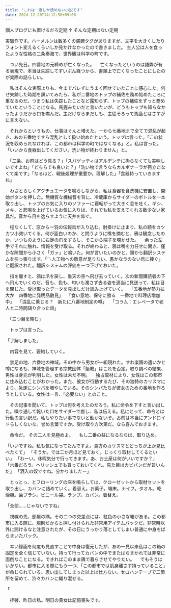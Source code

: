 ```yaml
---
title: "これは一度しか読めない小説です"
date: 2024-12-20T14:12:58+09:00
---
```

個人ブログにも置けるだろ定期
↑
そんな定期はない定期

実験作です。ハーメルンは数多くの装飾タグがありますが、文字を大きくしたりフォント変えるくらいしか見かけなかったので書きました。
主人公は人を食ったような性格の二条奏海で、世界観は科学の町です。


　つい先日。四番地の元締めが亡くなった。
　亡くなったというのは語弊が有る表現で、本当は失踪してずいぶん経つから、書類上で亡くなったことにしたのが実際の話らしい。

　私はそんな実際よりも、今までバレずにうまく回せていたことに感心した。何せ失踪した時期を訊いてみたら、私が二番地のトップの補佐を務め始めたころに重なるのだ。つまり私は失踪したことなど露知らず、トップの補佐をずっと務めていたということになる。馬鹿みたいだと言いたいが、どうもトップも知らなかったようだから口を噤んだ。主だけならまだしも、主従そろって馬鹿とはさすがに言えない。

 　それからというもの、仕事はぐんと増えた。一から七番地まで全てで混乱が起き、あの五番地ですら混乱として扱い始めたという。トップは言った。「この状況を収められなければ、この都市は科学の町ではなくなる」と。私は言った。「いいから食器出してください。洗い物が終わりません」と。

  　「二条。お前はどう見る？」「スパゲッティはアルデンテに拘らなくても美味しいですよね」「どちらでも良いと？」「洗い物で言うならカルボナーラが目立たなくて楽です」「なるほど、戦後処理が重要か。理解した」「食器持っていきますね」
 
　わざとらしくアクチュエータを鳴らしながら、私は食器を食洗機に安置し、開始ボタンを押した。無機質な機械音を背に、冷蔵庫からサイダーのボトルを一本取り出し、トップのお気に入りのソファーに寝転がって大きく息を吐く。ギシ、メキ、と悲鳴を上げているお気に入りは、それでも私を支えてくれる数少ない家具だ。音から目を逸らすように天井を仰ぐ。

　程なくして、窓から一羽の伝報烏が入り込む。肘掛けに止まり、私の額をカツカツ小突いてくる。何が面白いのか、と問うように嘴を摘むと、鴉は観念したのか、いつものように右足の爪をずらし、そこから端子を覗かせた。
　余った左手でそれに触れ、情報を受け取る。それが終わると、鴉は嘴を力任せに開き、僅かな隙間から小さく「ガァ」と鳴いた。何が言いたいのかと、頭から翻訳システムを引っ張り出す。「〽人工物への敬意が足りない、愚かなラのない烏に捧ぐ」と翻訳された。翻訳システムの評価を一つ下げておいた。

　指を離すと、鴉は爪を戻し、曇天の空へ飛び去っていく。次の新聞購読者の下へ飛んでいくのだ。音も、色も、匂いも濁さず去る姿を適当に見送って、私は目を閉じた。受け取ったデータを見出しだけ読み上げていく。
　「五番地が勢力拡大か　四番地に発明品散見」
　「食い意地、保守に勝る　一番地で料理店増加中」
　「混乱に乗じる？　新たに八番地制定の噂」
　「コラム：エレベータで老人と二時間語り合った話」

　「三つ目を頼む」

 　トップは言った。

 「了解しました」

　内容を見て、要約していく。

　禁足の地、六番地の神域。その中から男女が一組現れた。すわ楽園の遣いかと噂になるも、神域を管理する宗教団体「艇教」はこれを否定。取り調べの結果、男性は身元が判明した。女性は未だ不明。
　独占取材により、女性はこの都市に住み込むことがわかった。また、彼女が行動するたび、その独特のカリスマにより、急速にシンパを増やしている。そのシンパたちが彼女のための番地を作ろうとしている。女性は一言、「必要ない」とのこと。

　その記事を聞いて、トップは何を考えたのだろう。私に命令を下すと言い出した。喋り通して乾いた口をサイダーで癒し、私は伝える。私にとって、命令とは行動の言い訳だ。私もやりたい事でないと動かないぞ。お前は本当にアンドロイドらしくないな。誉め言葉ですか。受け取り方次第だ。なら喜んでおきます。

　命令だ。 その二人を見極めよ。
　もし二番の益になるならば、取り込め。

「いいですね。私も気になってたんですよ。貴方のカリスマとどっちが上か見比べたくて」
「そうか。では二か月ほど見ておく。じっくり取材してくるといい」
「わーい。休暇気分で行ってきます。あ、お土産は何がいいですか？」
「六番だろう。ヘリッシュでも買っておいてくれ。見た目はカビパンだが旨いんだ」
「酒入の奴ですね。分かりましたー」

　とっとっ、とフローリングの床を鳴らしては、クローゼットから取材セットを取り出し、カバンに詰めていく。着替え。お菓子。端末。ナイフ。タオル。乾燥機。歯ブラシ。ビニール袋。ランプ。カバン。着替え。

「全部……じゃないですね」

　視線の先、部屋の隅。その二つの交差点には、紅色の小さな箱がある。この都市に入る際に、規則だからと押し付けられた非常用アイテムパックだ。非常時以外に開けるなと注意されたが、その日にうっかり落としてしまい普通に中身をばらまいたパック。

 　幸い録画を何度も見直すことで中身は復元したが、あの一見以来私はこの箱の固定を全く信じていない。持って行ってカバンの中でまたばらまかれては非常に面倒なことになる。できればこのまま隅で暮らさせてやりたい。
　でもそうはいかない。都市に入る際にもう一つ、「この都市では肌身離さず持っていること」が命じられている。思い出してしまった以上は仕方ない。セロハンテープで二箇所を留めて、渋々カバンに織り混ぜる。

「





　拝啓、昨日の私。明日の貴女は記憶喪失です。
